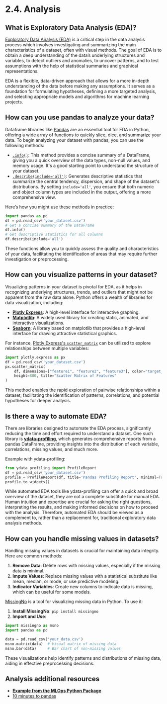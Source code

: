 # 2.4. Analysis

## What is Exploratory Data Analysis (EDA)?

[Exploratory Data Analysis (EDA)](https://en.wikipedia.org/wiki/Exploratory_data_analysis) is a critical step in the data analysis process which involves investigating and summarizing the main characteristics of a dataset, often with visual methods. The goal of EDA is to obtain a deep understanding of the data’s underlying structures and variables, to detect outliers and anomalies, to uncover patterns, and to test assumptions with the help of statistical summaries and graphical representations.

EDA is a flexible, data-driven approach that allows for a more in-depth understanding of the data before making any assumptions. It serves as a foundation for formulating hypotheses, defining a more targeted analysis, and selecting appropriate models and algorithms for machine learning projects.

## How can you use pandas to analyze your data?

Dataframe libraries like [Pandas](https://pandas.pydata.org/) are an essential tool for EDA in Python, offering a wide array of functions to quickly slice, dice, and summarize your data. To begin analyzing your dataset with pandas, you can use the following methods:

- [`.info()`](https://pandas.pydata.org/docs/reference/api/pandas.DataFrame.info.html): This method provides a concise summary of a DataFrame, giving you a quick overview of the data types, non-null values, and memory usage. It's a good starting point to understand the structure of your dataset.
- [`.describe(include='all')`](https://pandas.pydata.org/docs/reference/api/pandas.DataFrame.describe.html): Generates descriptive statistics that summarize the central tendency, dispersion, and shape of the dataset's distributions. By setting `include='all'`, you ensure that both numeric and object column types are included in the output, offering a more comprehensive view.

Here’s how you might use these methods in practice:

```python
import pandas as pd
df = pd.read_csv('your_dataset.csv')
# Get a concise summary of the DataFrame
df.info()
# Get descriptive statistics for all columns
df.describe(include='all')
```

These functions allow you to quickly assess the quality and characteristics of your data, facilitating the identification of areas that may require further investigation or preprocessing.

## How can you visualize patterns in your dataset?

Visualizing patterns in your dataset is pivotal for EDA, as it helps in recognizing underlying structures, trends, and outliers that might not be apparent from the raw data alone. Python offers a wealth of libraries for data visualization, including:

- **[Plotly Express](https://plotly.com/python/plotly-express/)**: A high-level interface for interactive graphing.
- **[Matplotlib](https://matplotlib.org/)**: A widely used library for creating static, animated, and interactive visualizations.
- **[Seaborn](https://seaborn.pydata.org/)**: A library based on matplotlib that provides a high-level interface for drawing attractive statistical graphics.

For instance, [Plotly Express's `scatter_matrix`](https://plotly.com/python/splom/) can be utilized to explore relationships between multiple variables:

```python
import plotly.express as px
df = pd.read_csv('your_dataset.csv')
px.scatter_matrix(
    df, dimensions=["feature1", "feature2", "feature3"], color="target_variable",
    height=800, title="Scatter Matrix of Features"
)
```

This method enables the rapid exploration of pairwise relationships within a dataset, facilitating the identification of patterns, correlations, and potential hypotheses for deeper analysis.

## Is there a way to automate EDA?

There are libraries designed to automate the EDA process, significantly reducing the time and effort required to understand a dataset. One such library is **[ydata-profiling](https://docs.profiling.ydata.ai/latest/)**, which generates comprehensive reports from a pandas DataFrame, providing insights into the distribution of each variable, correlations, missing values, and much more.

Example with ydata-profiling:

```python
from ydata_profiling import ProfileReport
df = pd.read_csv('your_dataset.csv')
profile = ProfileReport(df, title='Pandas Profiling Report', minimal=True)
profile.to_widgets()
```

While automated EDA tools like ydata-profiling can offer a quick and broad overview of the dataset, they are not a complete substitute for manual EDA. Human intuition and expertise are crucial for asking the right questions, interpreting the results, and making informed decisions on how to proceed with the analysis. Therefore, automated EDA should be viewed as a complement to, rather than a replacement for, traditional exploratory data analysis methods.

## How can you handle missing values in datasets?

Handling missing values in datasets is crucial for maintaining data integrity. Here are common methods:

1. **Remove Data**: Delete rows with missing values, especially if the missing data is minimal.
2. **Impute Values**: Replace missing values with a statistical substitute like mean, median, or mode, or use predictive modeling.
3. **Indicator Variables**: Create new columns to indicate data is missing, which can be useful for some models.

[MissingNo](https://github.com/ResidentMario/missingno) is a tool for visualizing missing data in Python. To use it:

1. **Install MissingNo**: `pip install missingno`
2. **Import and Use**:
```python
import missingno as msno
import pandas as pd

data = pd.read_csv('your_data.csv')
msno.matrix(data)  # Visual matrix of missing data
msno.bar(data)     # Bar chart of non-missing values
```

These visualizations help identify patterns and distributions of missing data, aiding in effective preprocessing decisions.

## Analysis additional resources

- **[Example from the MLOps Python Package](https://github.com/fmind/mlops-python-package/blob/main/notebooks/prototype.ipynb)**
- [10 minutes to pandas](https://pandas.pydata.org/docs/user_guide/10min.html)